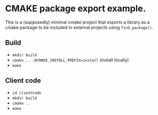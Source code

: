 # CMAKE package export example.
This is a (supposedly) minimal cmake project that exports a library as a cmake package to be included in external projects using `find_package()`.

## Build
- `mkdir build`
- `cmake .. -DCMAKE_INSTALL_PREFIX=install` (install locally)
- `make`

## Client code
- `cd clientCode`
- `mkdir build`
- `cmake ..`
- `make`